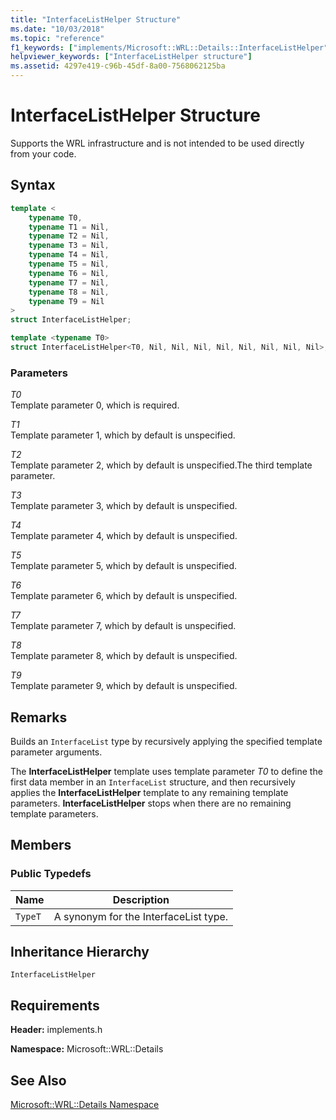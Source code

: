 ```yaml
---
title: "InterfaceListHelper Structure"
ms.date: "10/03/2018"
ms.topic: "reference"
f1_keywords: ["implements/Microsoft::WRL::Details::InterfaceListHelper"]
helpviewer_keywords: ["InterfaceListHelper structure"]
ms.assetid: 4297e419-c96b-45df-8a00-7568062125ba
---
```

# InterfaceListHelper Structure

Supports the WRL infrastructure and is not intended to be used directly from your code.

## Syntax

```cpp
template <
    typename T0,
    typename T1 = Nil,
    typename T2 = Nil,
    typename T3 = Nil,
    typename T4 = Nil,
    typename T5 = Nil,
    typename T6 = Nil,
    typename T7 = Nil,
    typename T8 = Nil,
    typename T9 = Nil
>
struct InterfaceListHelper;

template <typename T0>
struct InterfaceListHelper<T0, Nil, Nil, Nil, Nil, Nil, Nil, Nil, Nil>;
```

### Parameters

*T0*<br/>
Template parameter 0, which is required.

*T1*<br/>
Template parameter 1, which by default is unspecified.

*T2*<br/>
Template parameter 2, which by default is unspecified.The third template parameter.

*T3*<br/>
Template parameter 3, which by default is unspecified.

*T4*<br/>
Template parameter 4, which by default is unspecified.

*T5*<br/>
Template parameter 5, which by default is unspecified.

*T6*<br/>
Template parameter 6, which by default is unspecified.

*T7*<br/>
Template parameter 7, which by default is unspecified.

*T8*<br/>
Template parameter 8, which by default is unspecified.

*T9*<br/>
Template parameter 9, which by default is unspecified.

## Remarks

Builds an `InterfaceList` type by recursively applying the specified template parameter arguments.

The **InterfaceListHelper** template uses template parameter *T0* to define the first data member in an `InterfaceList` structure, and then recursively applies the **InterfaceListHelper** template to any remaining template parameters. **InterfaceListHelper** stops when there are no remaining template parameters.

## Members

### Public Typedefs

|Name|Description|
|----------|-----------------|
|`TypeT`|A synonym for the InterfaceList type.|

## Inheritance Hierarchy

`InterfaceListHelper`

## Requirements

**Header:** implements.h

**Namespace:** Microsoft::WRL::Details

## See Also

[Microsoft::WRL::Details Namespace](microsoft-wrl-details-namespace.md)